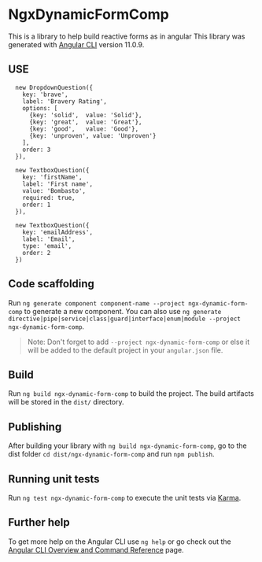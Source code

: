 # NgxDynamicFormComp

This is a library to help build reactive forms as in angular
This library was generated with [Angular CLI](https://github.com/angular/angular-cli) version 11.0.9.

## USE

      new DropdownQuestion({
        key: 'brave',
        label: 'Bravery Rating',
        options: [
          {key: 'solid',  value: 'Solid'},
          {key: 'great',  value: 'Great'},
          {key: 'good',   value: 'Good'},
          {key: 'unproven', value: 'Unproven'}
        ],
        order: 3
      }),

      new TextboxQuestion({
        key: 'firstName',
        label: 'First name',
        value: 'Bombasto',
        required: true,
        order: 1
      }),

      new TextboxQuestion({
        key: 'emailAddress',
        label: 'Email',
        type: 'email',
        order: 2
      })

## Code scaffolding

Run `ng generate component component-name --project ngx-dynamic-form-comp` to generate a new component. You can also use `ng generate directive|pipe|service|class|guard|interface|enum|module --project ngx-dynamic-form-comp`.
> Note: Don't forget to add `--project ngx-dynamic-form-comp` or else it will be added to the default project in your `angular.json` file. 

## Build

Run `ng build ngx-dynamic-form-comp` to build the project. The build artifacts will be stored in the `dist/` directory.

## Publishing

After building your library with `ng build ngx-dynamic-form-comp`, go to the dist folder `cd dist/ngx-dynamic-form-comp` and run `npm publish`.

## Running unit tests

Run `ng test ngx-dynamic-form-comp` to execute the unit tests via [Karma](https://karma-runner.github.io).

## Further help

To get more help on the Angular CLI use `ng help` or go check out the [Angular CLI Overview and Command Reference](https://angular.io/cli) page.
